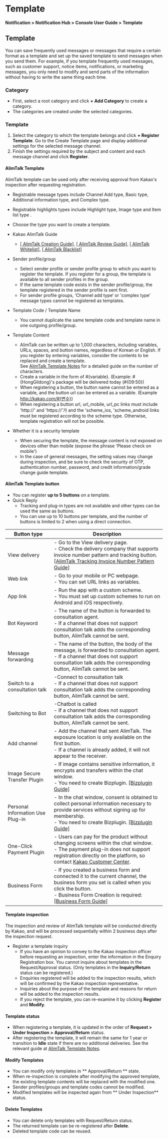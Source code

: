 <style>
.page__rnb .lst_rnb_item .rnb_item:first-of-type a {
    display: inline !important;
}
</style>
<h1>Template</h1>

**Notification > Notification Hub > Console User Guide > Template**


<span id="template"></span>

## Template

You can save frequently used messages or messages that require a certain format as a template and set up the saved template to send messages when you send them. For example, if you template frequently used messages, such as customer support, notice items, notifications, or marketing messages, you only need to modify and send parts of the information without having to write the same thing each time.

### Category
* First, select a root category and click **+ Add Category** to create a category.
* The categories are created under the selected categories.

### Template
1. Select the category to which the template belongs and click **+ Register Template**. Go to the Create Template page and display additional settings for the selected message channel.
2. Finish the settings required by the subject and content and each message channel and click **Register**.

#### AlimTalk Template

AlimTalk template can be used only after receiving approval from Kakao's inspection after requesting registration.

* Registrable message types include Channel Add type, Basic type, Additional information type, and Complex type.
* Registrable highlights types include Highlight type, Image type and Item list type .
* Choose the type you want to create a template.

* Kakao AlimTalk Guide
    * [[ AlimTalk Creation Guide]](https://kakaobusiness.gitbook.io/main/ad/bizmessage/notice-friend/content-guide), [[ AlimTalk Review Guide]](https://kakaobusiness.gitbook.io/main/ad/bizmessage/notice-friend/audit), [[ AlimTalk Whitelist]](https://kakaobusiness.gitbook.io/main/ad/bizmessage/notice-friend/audit/white-list), [[ AlimTalk Blacklist]](https://kakaobusiness.gitbook.io/main/ad/bizmessage/notice-friend/audit/black-list)
* Sender profile/group
    * Select sender profile or sender profile group to which you want to register the template. If you register for a group, the template is available to all sender profiles in the group.
    * If the same template code exists in the sender profile/group, the template registered in the sender profile is sent first.
    * For sender profile groups,  ‘Channel add type‘ or  'complex type’ message types cannot be registered as templates.
* Template Code / Template Name
    * You cannot duplicate the same template code and template name in one outgoing profile/group.
* Template Content
    * AlimTalk can be written up to 1,000 characters, including variables, URLs, spaces, and button names, regardless of Korean or English. If you register by entering variables, consider the contents to be replaced and create a template.<br/> See [AlimTalk Template Notes](https://docs.nhncloud.com/ko/Notification/KakaoTalk%20Bizmessage/ko/alimtalk-overview/#_3) for a detailed guide on the number of characters.
    * Create a variable in the form of #{variable}. (Example: #{HongGildong}'s package will be delivered today (#{09:50})
    * When registering a button, the button name cannot be entered as a variable, and the button url can be entered as a variable. (Example http://kakao.com/#{변수})
    * When registering a button url, url_mobile, url_pc links must include 'http://' and 'https://'가 and the 'scheme_ios, 'scheme_android links must be registered according to the scheme type. Otherwise, template registration will not be possible.
* Whether it is a security template
    * When securing the template, the message content is not exposed on devices other than mobile (expose the phrase 'Please check on mobile')
    * In the case of general messages, the setting values may change during inspection, and be sure to check the security of OTP, authentication number, password, and credit information/grade change guide template.

#### AlimTalk Template button
* You can register **up to 5 buttons** on a template.
* Quick Reply
    * Tracking and plug-in types are not available and other types can be used the same as buttons.
    * You can use up to 10 buttons per template, and the number of buttons is limited to 2 when using a direct connection.

| Button type | Description |
| --- | --- |
| View delivery  | - Go to the View delivery page.<br/> - Check the delivery company that supports invoice number pattern and tracking button. [[AlimTalk Tracking Invoice Number Pattern Guide]](https://www.nhncloud.com/kr/support/notice/detail/1455)|
| Web link | - Go to your mobile or PC webpage.<br/> - You can set URL links as variables. |
| App link | - Run the app with a custom scheme.<br/> - You must set up custom schemes to run on Android and iOS respectively. |
| Bot Keyword | - The name of the button is forwarded to consultation agent.<br/> - If a channel that does not support consultation talk adds the corresponding button, AlimTalk cannot be sent. |
| Message forwarding | - The name of the button, the body of the message, is forwarded to consultation agent.<br/> - If a channel that does not support consultation talk adds the corresponding button, AlimTalk cannot be sent. |
| Switch to a consultation talk | -Connect to consultation talk<br/> - If a channel that does not support consultation talk adds the corresponding button, AlimTalk cannot be sent. |
| Switching to Bot | -Chatbot is called<br/> - If a channel that does not support consultation talk adds the corresponding button, AlimTalk cannot be sent. |
| Add channel | - Add the channel that sent AlimTalk. The exposure location is only available on the first button.<br/> - If a channel is already added, it will not appear to the receiver. |
| Image Secure Transfer Plugin | - If image contains sensitive information, it encrypts and transfers within the chat window.<br/> - You need to create Bizplugin. [[Bizplugin Guide]](https://business.kakao.com/info/talkbizplugin/) |
| Personal Information Use Plug-in | - In the chat window, consent is obtained to collect personal information necessary to provide services without signing up for membership.<br/> - You need to create Bizplugin. [[Bizplugin Guide]](https://business.kakao.com/info/talkbizplugin/) |
| One-Click Payment Plugin | - Users can pay for the product without changing screens within the chat window.<br/> - The payment plug-in does not support registration directly on the platform, so contact [Kakao Customer Center](https://cs.kakao.com/helps?service=127&category=572&locale=ko). | 
| Business Form | - If you created a business form and connected it to the current channel, the business form you set is called when you click the button.<br/> - Business Form Creation is required: [[Business Form Guide]](https://business.kakao.com/info/talkbizform/) |

#### Template inspection
The inspection and review of AlimTalk template will be conducted directly by Kakao, and will be processed sequentially within 2 business days after the inspection request.

* Register a template inquiry
    * If you have an opinion to convey to the Kakao inspection officer before requesting an inspection, enter the information in the Enquiry Registration box. You cannot inquire about templates in the Request/Approval status. (Only templates in the **Inquiry/Return** status can be registered.)
    * Enquiries registered will be added to the inspection results, which will be confirmed by the Kakao inspection representative.
    * Inquiries about the purpose of the template and reasons for return will be added to the inspection results.
    * If you reject the template, you can re-examine it by clicking **Register** and **Modify**.

#### Template status
* When registering a template, it is updated in the order of **Request > Under Inspection > Approval/Return** status.
* After registering the template, it will remain the same for 1 year or transition to **Idle** state if there are no additional deliveries. See the relevant guide at [AlimTalk Template Notes](https://docs.nhncloud.com/ko/Notification/KakaoTalk%20Bizmessage/ko/alimtalk-overview/#_3).

#### Modify Templates
* You can modify only templates in ** Approval/Return ** state.
* When re-inspection is complete after modifying the approved template, the existing template contents will be replaced with the modified one.
* Sender profiles/groups and template codes cannot be modified.
* Modified templates will be inspected again from ** Under Inspection** status.

#### Delete Templates
* You can delete only templates with Request/Return status.
* The returned template can be re-registered after **Delete**.
* Deleted template code can be reused.
